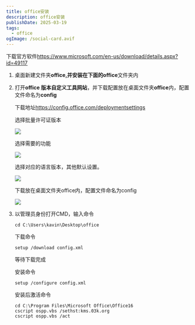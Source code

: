 ```yaml
---
title: office安装
description: office安装
publishDate: 2025-03-19
tags:
  - office
ogImage: /social-card.avif
---
```

下载官方软件<https://www.microsoft.com/en-us/download/details.aspx?id=49117>

1. 桌面新建文件夹**office,**并安装在下面的**office**文件夹内
2. 打开**office 版本自定义工具网站**，并下载配置放在桌面文件夹**office**内，配置文件命名为**config**

   下载地址<https://config.office.com/deploymentsettings>

   选择批量许可证版本

   ![](/assets/images/微信截图_20250307121647.png)

   选择需要的功能

   ![](/assets/images/微信截图_20250307121928.png)

   选择对应的语言版本，其他默认设置。

   ![](/assets/images/微信截图_20250307122410.png)

   下载放在桌面文件夹office内，配置文件命名为config

   ![](/assets/images/微信截图_20250307122456.png)
3. 以管理员身份打开CMD，输入命令

   ```
   cd C:\Users\kavin\Desktop\office
   ```

   下载命令

   ```
   setup /download config.xml
   ```

   等待下载完成

   安装命令

   ```
   setup /configure config.xml
   ```

   安装后激活命令

   ```
   cd C:\Program Files\Microsoft Office\Office16 
   cscript ospp.vbs /sethst:kms.03k.org
   cscript ospp.vbs /act
   ```
